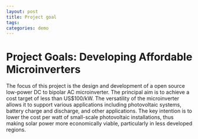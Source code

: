 ```yaml
---
layout: post
title: Project goal
tags: 
categories: demo
---
```



# Project Goals: Developing Affordable Microinverters

The focus of this project is the design and development of a open source low-power DC to bipolar AC microinverter. <!--more-->The principal aim is to achieve a cost target of less than US$100/kW. The versatility of the microinverter allows it to support various applications including photovoltaic systems, battery charge and discharge, and other applications. The key intention is to lower the cost per watt of small-scale photovoltaic installations, thus making solar power more economically viable, particularly in less developed regions. 

